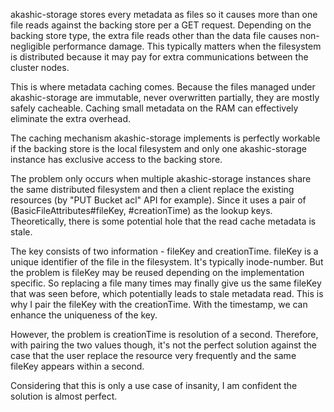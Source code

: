 akashic-storage stores every metadata as files so it causes more than one file reads against the backing store per a GET request. Depending on the backing store type, the extra file reads other than the data file causes non-negligible performance damage. This typically matters when the filesystem is distributed because it may pay for extra communications between the cluster nodes.

This is where metadata caching comes. Because the files managed under akashic-storage are immutable, never overwritten partially, they are mostly safely cacheable. Caching small metadata on the RAM can effectively eliminate the extra overhead.

The caching mechanism akashic-storage implements is perfectly workable if the backing store is the local filesystem and only one akashic-storage instance has exclusive access to the backing store.

The problem only occurs when multiple akashic-storage instances share the same distributed filesystem and then a client replace the existing resources (by "PUT Bucket acl" API for example). Since it uses a pair of (BasicFileAttributes#fileKey, #creationTime) as the lookup keys. Theoretically, there is some potential hole that the read cache metadata is stale.

The key consists of two information - fileKey and creationTime. fileKey is a unique identifier of the file in the filesystem. It's typically inode-number. But the problem is fileKey may be reused depending on the implementation specific. So replacing a file many times may finally give us the same fileKey that was seen before, which potentially leads to stale metadata read. This is why I pair the fileKey with the creationTime. With the timestamp, we can enhance the uniqueness of the key.

However, the problem is creationTime is resolution of a second. Therefore, with pairing the two values though, it's not the perfect solution against the case that the user replace the resource very frequently and the same fileKey appears within a second.

Considering that this is only a use case of insanity, I am confident the solution is almost perfect.